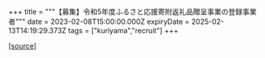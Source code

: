 +++
title = """【募集】令和5年度ふるさと応援寄附返礼品贈呈事業の登録事業者"""
date = 2023-02-08T15:00:00.000Z
expiryDate = 2025-02-13T14:19:29.373Z
tags = ["kuriyama","recruit"]
+++


[[source]](https://www.town.kuriyama.hokkaido.jp/soshiki/31/646.html)

